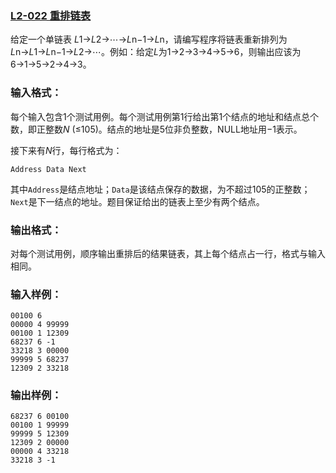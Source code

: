 ### [**L2-022 重排链表**](https://pintia.cn/problem-sets/994805046380707840/problems/994805057860517888)



给定一个单链表 *L*1→*L*2→⋯→*L*n−1→*L*n，请编写程序将链表重新排列为 *L*n→*L*1→*L*n−1→*L*2→⋯。例如：给定*L*为1→2→3→4→5→6，则输出应该为6→1→5→2→4→3。

### 输入格式：

每个输入包含1个测试用例。每个测试用例第1行给出第1个结点的地址和结点总个数，即正整数*N* (≤105)。结点的地址是5位非负整数，NULL地址用−1表示。

接下来有*N*行，每行格式为：

```
Address Data Next
```

其中`Address`是结点地址；`Data`是该结点保存的数据，为不超过105的正整数；`Next`是下一结点的地址。题目保证给出的链表上至少有两个结点。

### 输出格式：

对每个测试用例，顺序输出重排后的结果链表，其上每个结点占一行，格式与输入相同。

### 输入样例：

```in
00100 6
00000 4 99999
00100 1 12309
68237 6 -1
33218 3 00000
99999 5 68237
12309 2 33218
```

### 输出样例：

```out
68237 6 00100
00100 1 99999
99999 5 12309
12309 2 00000
00000 4 33218
33218 3 -1
```



```cpp

```

